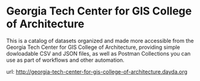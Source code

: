 # Georgia Tech Center for GIS College of Architecture

This is a catalog of datasets organized and made more accessible from the Georgia Tech Center for GIS College of Architecture, providing simple dowloadable CSV and JSON files, as well as Postman Collections you can use as part of workflows and other automation.

url: http://georgia-tech-center-for-gis-college-of-architecture.dayda.org

